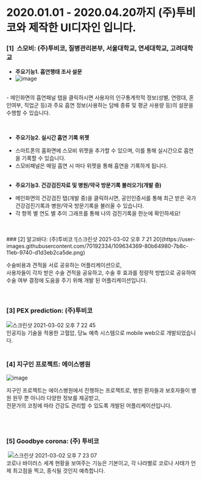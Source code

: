 # 2020.01.01 - 2020.04.20까지 (주)투비코와 제작한 UI디자인 입니다.

### [1]  스모비: (주)투비코, 질병관리본부, 서울대학교, 연세대학교, 고려대학교

 
* **주요기능1. 흡연행태 조사 설문**
* ![image](https://user-images.githubusercontent.com/70192334/109634245-5cf30380-7b8c-11eb-9b8a-c35809c6bd4a.png)
 <br/>
- 메인화면의 흡연패널 탭을 클릭하시면 사용자의 인구통계학적 정보(성별, 연령대, 혼인여부, 직업군 등)과 주요 흡연 정보(사용하는 담배 종류 및 평균 사용량 등)의 설문을 수행할 수 있습니다. 

 
 <br/>
* **주요기능2. 실시간 흡연 기록 위젯**
 
- 스마트폰의 홈화면에 스모비 위젯을 추가할 수 있으며, 이를 통해 실시간으로 흡연을 기록할 수 있습니다. 
- 스모비패널은 매일 흡연 시 마다 위젯을 통해 흡연을 기록하게 됩니다.
 <br/>
 
* **주요기능3. 건강검진자료 및 병원/약국 방문기록 불러오기(개발 중)**
 
- 메인화면의 건강검진 탭(개발 중)을 클릭하시면, 공인인증서를 통해 최근 받은 국가건강검진기록과 병원/약국 방문기록을 불러올 수 있습니다.
- 각 항목 별 연도 별 추이 그래프를 통해 나의 검진기록을 한눈에 확인하세요!
 <br/>
 <br/>
### [2] 알고바다: (주)투비코
![스크린샷 2021-03-02 오후 7 21 20](https://user-images.githubusercontent.com/70192334/109634369-80b64980-7b8c-11eb-9740-d1d3eb2ca5de.png)
<br/>
   
수술비용과 견적을 서로 공유하는 어플리케이션으로,<br/>
사용자들이 각자 받은 수술 견적을 공유하고, 수술 후 효과를 정량적 방법으로 공유하여 <br/>
수술 여부 결정에 도움을 주기 위해 개발 된 어플리케이션입니다. <br/>
 
<br/>
 <br/>
### [3] PEX prediction: (주)투비코
![스크린샷 2021-03-02 오후 7 22 45](https://user-images.githubusercontent.com/70192334/109634581-c07d3100-7b8c-11eb-84b6-8bc49d46a2ec.png)
<br/>
인공지능 기술을 적용한 고혈압, 당뇨 예측 시스템으로 mobile web으로 개발되었습니다.
 
 <br/>
 <br/>
### [4] 지구인 프로젝트: 에이스병원
![image](https://user-images.githubusercontent.com/70192334/109634621-cb37c600-7b8c-11eb-8777-02787407e024.png)
<br/>
 
지구인 프로젝트는 에이스병원에서 진행하는 프로젝트로, 병원 환자들과 보호자들이 병원 원무 뿐 아니라 다양한 정보를 제공받고, <br/>
전문가의 코칭에 따라 건강도 관리할 수 있도록 개발된 어플리케이션입니다.
 
 
<br/>
 <br/>
### [5] Goodbye corona: (주) 투비코
 ![스크린샷 2021-03-02 오후 7 23 07](https://user-images.githubusercontent.com/70192334/109634634-cf63e380-7b8c-11eb-8b86-80406de9a40a.png)
<br/>
코로나 바이러스 세계 현황을 보여주는 기능은 기본이고, 각 나라별로 코로나 사태가 언제 최고점을 찍고, 종식될 것인지 예측합니다.
<br/><br/>
